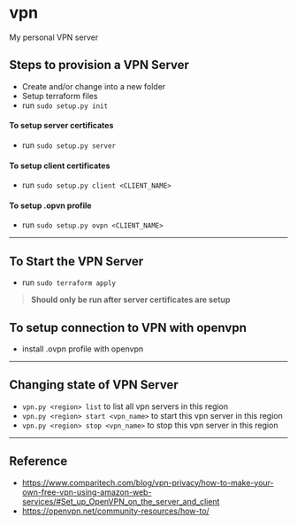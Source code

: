 # vpn
My personal VPN server


## Steps to provision a VPN Server
* Create and/or change into a new folder
* Setup terraform files
* run `sudo setup.py init`

#### To setup server certificates
* run `sudo setup.py server`

#### To setup client certificates
* run `sudo setup.py client <CLIENT_NAME>`

#### To setup .opvn profile
* run `sudo setup.py ovpn <CLIENT_NAME>`

---

## To Start the VPN Server
* run `sudo terraform apply` 
> **Should only be run after server certificates are setup**

## To setup connection to VPN with openvpn
* install .ovpn profile with openvpn


---

## Changing state of VPN Server

* `vpn.py <region> list` to list all vpn servers in this region
* `vpn.py <region> start <vpn_name>` to start this vpn server in this region
* `vpn.py <region> stop <vpn_name>` to stop this vpn server in this region

---
## Reference
* https://www.comparitech.com/blog/vpn-privacy/how-to-make-your-own-free-vpn-using-amazon-web-services/#Set_up_OpenVPN_on_the_server_and_client
* https://openvpn.net/community-resources/how-to/
